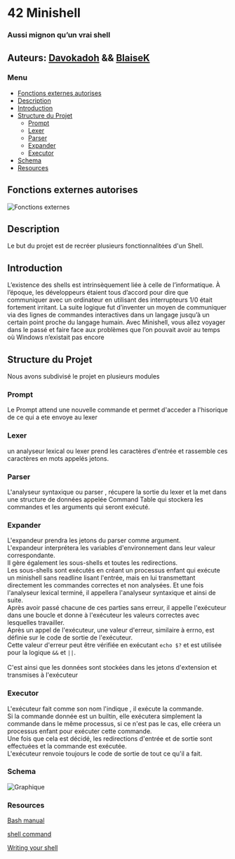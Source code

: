 # 42 Minishell

### Aussi mignon qu’un vrai shell

## Auteurs:  [Davokadoh](https://github.com/Davokadoh) && [BlaiseK](https://github.com/blaisek)

### Menu
* [Fonctions externes autorises](Fonctions-externes-autorises)
* [Description](#description)
* [Introduction](#introduction)
* [Structure du Projet](Structure-du-Projet)
  *  [Prompt](Prompt)
	*  [Lexer](Lexer)
	*  [Parser](Parser)
  *  [Expander](Expander)
	*  [Executor](Executor)
* [Schema](Schema)
* [Resources](Resources)

## Fonctions externes autorises


![Fonctions externes](https://github.com/blaisek/Minishell/blob/main/Fonctions%20externes.png)

## Description

Le but du projet est de recréer plusieurs fonctionnalitées d'un Shell.

## Introduction

L’existence des shells est intrinsèquement liée à celle de l’informatique.
À l’époque, les développeurs étaient tous d’accord pour dire que communiquer avec
un ordinateur en utilisant des interrupteurs 1/0 était fortement irritant.
La suite logique fut d’inventer un moyen de communiquer via des lignes de commandes
interactives dans un langage jusqu’à un certain point proche du langage humain.
Avec Minishell, vous allez voyager dans le passé et faire face aux problèmes que l’on
pouvait avoir au temps où Windows n’existait pas encore

## Structure du Projet

Nous avons subdivisé le projet en plusieurs modules

### Prompt

Le Prompt attend une nouvelle commande et permet d'acceder a l'hisorique de ce qui a ete envoye au lexer

### Lexer
un analyseur lexical ou lexer prend les caractères d'entrée et
rassemble ces caractères en mots appelés jetons.

### Parser
L'analyseur syntaxique ou parser , récupere la sortie du lexer et la met
dans une structure de données appelée Command Table qui stockera les commandes et les arguments qui seront
exécuté.

### Expander

L'expandeur prendra les jetons du parser comme argument.<br>
L'expandeur interprétera les variables d'environnement dans leur valeur correspondante.<br>
Il gère également les sous-shells et toutes les redirections.<br>
Les sous-shells sont exécutés en créant un processus enfant qui exécute un minishell sans readline lisant l'entrée, mais en lui transmettant directement les commandes correctes et non analysées. Et une fois l'analyseur lexical terminé, il appellera l'analyseur syntaxique et ainsi de suite.<br>
Après avoir passé chacune de ces parties sans erreur, il appelle l'exécuteur dans une boucle et donne à l'exécuteur les valeurs correctes avec lesquelles travailler.<br>
Après un appel de l'exécuteur, une valeur d'erreur, similaire à errno, est définie sur le code de sortie de l'exécuteur.<br>
Cette valeur d'erreur peut être vérifiée en exécutant `echo $?` et est utilisée pour la logique `&&` et `||`.<br><br>
C'est ainsi que les données sont stockées dans les jetons d'extension et transmises à l'exécuteur

### Executor

L'exécuteur fait comme son nom l'indique , il exécute la commande.<br>
Si la commande donnée est un builtin, elle exécutera simplement la commande dans le même processus, si ce n'est pas le cas, elle créera un processus enfant pour exécuter cette commande.<br>
Une fois que cela est décidé, les redirections d'entrée et de sortie sont effectuées et la commande est exécutée.<br>
L'exécuteur renvoie toujours le code de sortie de tout ce qu'il a fait.<br>

### Schema
![Graphique](https://github.com/blaisek/Minishell/blob/main/Diagramme%20Minishell.drawio.png)

### Resources
[Bash manual](https://www.gnu.org/software/bash/manual/bash.html)

[shell command](https://pubs.opengroup.org/onlinepubs/009695399/utilities/xcu_chap02.html)

[Writing your shell](https://www.cs.purdue.edu/homes/grr/SystemsProgrammingBook/Book/Chapter5-WritingYourOwnShell.pdf)
